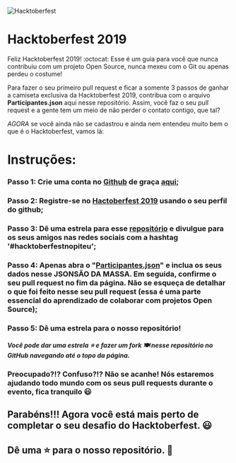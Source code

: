 ![Hacktoberfest](https://hacktoberfest.digitalocean.com/assets/logo-hf19-header-8245176fe235ab5d942c7580778a914110fa06a23c3d55bf40e2d061809d8785.svg "Hacktoberfest")

# Hacktoberfest 2019
Feliz Hacktoberfest 2019! :octocat: 
Esse é um guia para você que nunca contribuiu com um projeto Open Source, nunca mexeu com o Git ou apenas perdeu o costume!

Para fazer o seu primeiro pull request e ficar a somente 3 passos de ganhar a camiseta exclusiva da Hacktoberfest 2019, contribua com o arquivo **Participantes.json** aqui nesse repositório.
Assim, você faz o seu pull request e a gente tem um meio de não perder o contato contigo, que tal?

*AGORA* se você ainda não se cadastrou e ainda nem entendeu muito bem o que é o Hacktoberfest, vamos lá:

# Instruções:

### Passo 1: Crie uma conta no [Github](https://github.com/) de graça [aqui](https://github.com/);

### Passo 2: Registre-se no [Hactoberfest 2019](https://hacktoberfest.digitalocean.com/) usando o seu perfil do github;

### Passo 3: Dê uma estrela para esse [repositório](https://github.com/lucasrafaldini/hacktoberfestnopiteu) e divulgue para os seus amigos nas redes sociais com a hashtag '#hacktoberfestnopiteu';

### Passo 4: Apenas abra o "[Participantes.json](https://github.com/lucasrafaldini/hacktoberfestnopiteu/blob/master/Participantes.json)" e inclua os seus dados nesse JSONSÃO DA MASSA. Em seguida, confirme o seu pull request no fim da página. Não se esqueça de detalhar o que foi feito nesse seu pull request (essa é uma parte essencial do aprendizado de colaborar com projetos Open Source);

### Passo 5: Dê uma estrela para o nosso repositório!
##### Você pode dar uma estrela ⭐ e fazer um fork 🍽️ nesse repositório no GitHub navegando até o topo da página.

### Preocupado?!? Confuso?!? Não se acanhe! Nós estaremos ajudando todo mundo com os seus pull requests durante o evento, fica tranquilo 😃


## Parabéns!!! Agora você está mais perto de completar o seu desafio do Hacktoberfest. 😃

## Dê uma ⭐ para o nosso repositório. 🤩
